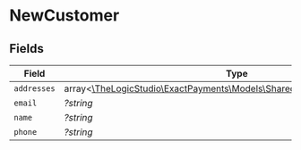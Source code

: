 # NewCustomer


## Fields

| Field                                                                                                                  | Type                                                                                                                   | Required                                                                                                               | Description                                                                                                            |
| ---------------------------------------------------------------------------------------------------------------------- | ---------------------------------------------------------------------------------------------------------------------- | ---------------------------------------------------------------------------------------------------------------------- | ---------------------------------------------------------------------------------------------------------------------- |
| `addresses`                                                                                                            | array<[\TheLogicStudio\ExactPayments\Models\Shared\NewCustomerAddresses](../../models/shared/NewCustomerAddresses.md)> | :heavy_minus_sign:                                                                                                     | N/A                                                                                                                    |
| `email`                                                                                                                | *?string*                                                                                                              | :heavy_minus_sign:                                                                                                     | N/A                                                                                                                    |
| `name`                                                                                                                 | *?string*                                                                                                              | :heavy_minus_sign:                                                                                                     | N/A                                                                                                                    |
| `phone`                                                                                                                | *?string*                                                                                                              | :heavy_minus_sign:                                                                                                     | N/A                                                                                                                    |